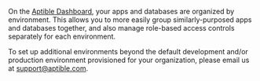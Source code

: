 On the [Aptible Dashboard](https://dashboard.aptible.com), your apps and databases are organized by environment. This allows you to more easily group similarly-purposed apps and databases together, and also manage role-based access controls separately for each environment.

To set up additional environments beyond the default development and/or production environment provisioned for your organization, please email us at [support@aptible.com](mailto:support@aptible.com).
